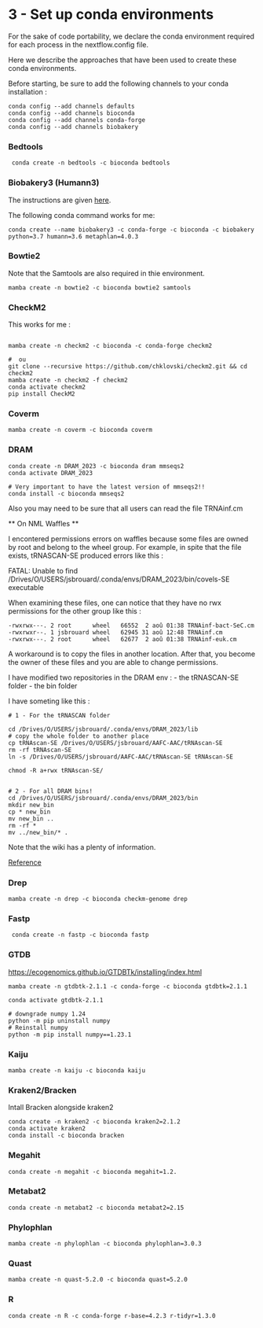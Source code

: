# 3 - Set up conda environments

For the sake of code portability, we declare the conda environment required for each process in the nextflow.config file.

Here we describe the approaches that have been used to create these conda environments.


Before starting, be sure to add the following channels to your conda installation :

```shell
conda config --add channels defaults
conda config --add channels bioconda
conda config --add channels conda-forge
conda config --add channels biobakery
```


### Bedtools
```shell
 conda create -n bedtools -c bioconda bedtools
```


### Biobakery3 (Humann3)

The instructions are given [here](https://huttenhower.sph.harvard.edu/humann).

The following conda command works for me:

```shell
conda create --name biobakery3 -c conda-forge -c bioconda -c biobakery python=3.7 humann=3.6 metaphlan=4.0.3
```

### Bowtie2

Note that the Samtools are also required in thie environment.

```shell
mamba create -n bowtie2 -c bioconda bowtie2 samtools
```

### CheckM2

This works for me :

```shell

mamba create -n checkm2 -c bioconda -c conda-forge checkm2

#  ou
git clone --recursive https://github.com/chklovski/checkm2.git && cd checkm2
mamba create -n checkm2 -f checkm2
conda activate checkm2
pip install CheckM2
```


### Coverm
```shell
mamba create -n coverm -c bioconda coverm
```


### DRAM

```shell
conda create -n DRAM_2023 -c bioconda dram mmseqs2
conda activate DRAM_2023

# Very important to have the latest version of mmseqs2!!
conda install -c bioconda mmseqs2
```

Also you may need to be sure that all users can read the file TRNAinf.cm




** On NML Waffles **

I encontered permissions errors on waffles because some files are owned by root and belong to the wheel group. For example, in spite that the file exists, tRNASCAN-SE produced errors like this :

FATAL: Unable to find /Drives/O/USERS/jsbrouard/.conda/envs/DRAM_2023/bin/covels-SE executable

When examining these files, one can notice that they have no rwx permissions for the other group like this :

```shell
-rwxrwx---. 2 root      wheel   66552  2 aoû 01:38 TRNAinf-bact-SeC.cm
-rwxrwxr--. 1 jsbrouard wheel   62945 31 aoû 12:48 TRNAinf.cm
-rwxrwx---. 2 root      wheel   62677  2 aoû 01:38 TRNAinf-euk.cm
```

A workaround  is to copy the files in another location. After that, you become the owner of these files and you are able to change permissions.

I have modified two repositories in the DRAM env :
    - the tRNASCAN-SE folder
    - the bin folder

I have someting like this :


```shell
# 1 - For the tRNASCAN folder

cd /Drives/O/USERS/jsbrouard/.conda/envs/DRAM_2023/lib
# copy the whole folder to another place
cp tRNAscan-SE /Drives/O/USERS/jsbrouard/AAFC-AAC/tRNAscan-SE
rm -rf tRNAscan-SE
ln -s /Drives/O/USERS/jsbrouard/AAFC-AAC/tRNAscan-SE tRNAscan-SE

chmod -R a+rwx tRNAscan-SE/


# 2 - For all DRAM bins!
cd /Drives/O/USERS/jsbrouard/.conda/envs/DRAM_2023/bin
mkdir new_bin
cp * new_bin
mv new_bin ..
rm -rf *
mv ../new_bin/* .
```

Note that the wiki has a plenty of information.

[Reference](https://github.com/WrightonLabCSU/DRAM)



### Drep
```shell
mamba create -n drep -c bioconda checkm-genome drep
```


### Fastp

```shell
 conda create -n fastp -c bioconda fastp
```


### GTDB

https://ecogenomics.github.io/GTDBTk/installing/index.html

```shell
mamba create -n gtdbtk-2.1.1 -c conda-forge -c bioconda gtdbtk=2.1.1

conda activate gtdbtk-2.1.1

# downgrade numpy 1.24
python -m pip uninstall numpy
# Reinstall numpy
python -m pip install numpy==1.23.1
```


### Kaiju

```shell
mamba create -n kaiju -c bioconda kaiju
```


### Kraken2/Bracken

Intall Bracken alongside kraken2

```shell
conda create -n kraken2 -c bioconda kraken2=2.1.2
conda activate kraken2
conda install -c bioconda bracken
```



### Megahit

```shell
conda create -n megahit -c bioconda megahit=1.2.
```


### Metabat2

```shell
conda create -n metabat2 -c bioconda metabat2=2.15
```


### Phylophlan
```shell
mamba create -n phylophlan -c bioconda phylophlan=3.0.3
```


### Quast

```shell
mamba create -n quast-5.2.0 -c bioconda quast=5.2.0
```

### R
```shell
conda create -n R -c conda-forge r-base=4.2.3 r-tidyr=1.3.0
```












